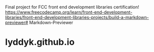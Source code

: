 Final project for FCC front end development libraries certification!
https://www.freecodecamp.org/learn/front-end-development-libraries/front-end-development-libraries-projects/build-a-markdown-previewer# Markdown-Previewer
# lyddyk.github.io
